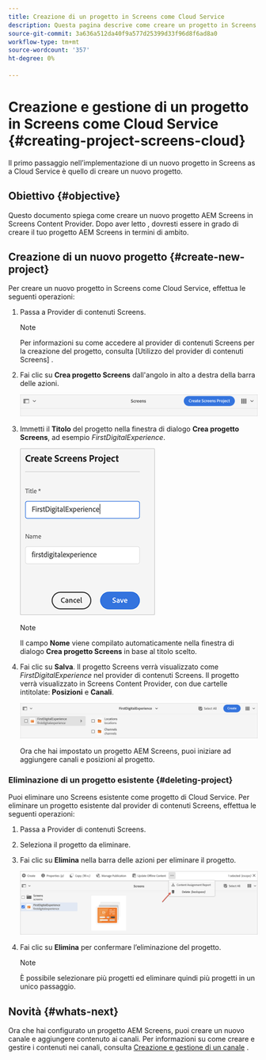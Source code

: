 ```yaml
---
title: Creazione di un progetto in Screens come Cloud Service
description: Questa pagina descrive come creare un progetto in Screens come Cloud Service.
source-git-commit: 3a636a512da40f9a577d25399d33f96d8f6ad8a0
workflow-type: tm+mt
source-wordcount: '357'
ht-degree: 0%

---
```



# Creazione e gestione di un progetto in Screens come Cloud Service {#creating-project-screens-cloud}

Il primo passaggio nell’implementazione di un nuovo progetto in Screens as a Cloud Service è quello di creare un nuovo progetto.

## Obiettivo {#objective}

Questo documento spiega come creare un nuovo progetto AEM Screens in Screens Content Provider. Dopo aver letto , dovresti essere in grado di creare il tuo progetto AEM Screens in termini di ambito.

## Creazione di un nuovo progetto {#create-new-project}

Per creare un nuovo progetto in Screens come Cloud Service, effettua le seguenti operazioni:

1. Passa a Provider di contenuti Screens.

   >[!NOTE]
   >Per informazioni su come accedere al provider di contenuti Screens per la creazione del progetto, consulta [Utilizzo del provider di contenuti Screens] .

1. Fai clic su **Crea progetto Screens** dall&#39;angolo in alto a destra della barra delle azioni.

   ![](/help/screens-cloud/assets/create-content/create-screens-project1.png)

1. Immetti il **Titolo** del progetto nella finestra di dialogo **Crea progetto Screens**, ad esempio *FirstDigitalExperience*.

   ![](/help/screens-cloud/assets/create-content/create-screens-project2.png)

   >[!NOTE]
   >Il campo **Nome** viene compilato automaticamente nella finestra di dialogo **Crea progetto Screens** in base al titolo scelto.

1. Fai clic su **Salva**. Il progetto Screens verrà visualizzato come *FirstDigitalExperience* nel provider di contenuti Screens. Il progetto verrà visualizzato in Screens Content Provider, con due cartelle intitolate: **Posizioni** e **Canali**.

   ![](/help/screens-cloud/assets/create-content/create-screens-project3.png)

   Ora che hai impostato un progetto AEM Screens, puoi iniziare ad aggiungere canali e posizioni al progetto.

### Eliminazione di un progetto esistente {#deleting-project}

Puoi eliminare uno Screens esistente come progetto di Cloud Service.
Per eliminare un progetto esistente dal provider di contenuti Screens, effettua le seguenti operazioni:

1. Passa a Provider di contenuti Screens.
1. Seleziona il progetto da eliminare.
1. Fai clic su **Elimina** nella barra delle azioni per eliminare il progetto.

   ![](/help/screens-cloud/assets/create-content/create-project5.png)

1. Fai clic su **Elimina** per confermare l’eliminazione del progetto.

   >[!NOTE]
   >È possibile selezionare più progetti ed eliminare quindi più progetti in un unico passaggio.

## Novità {#whats-next}

Ora che hai configurato un progetto AEM Screens, puoi creare un nuovo canale e aggiungere contenuto ai canali. Per informazioni su come creare e gestire i contenuti nei canali, consulta [Creazione e gestione di un canale](https://experienceleague.adobe.com/docs/experience-manager-cloud-service/screens-as-cloud-service/create-content/creating-channels-screens-cloud.html?lang=en) .